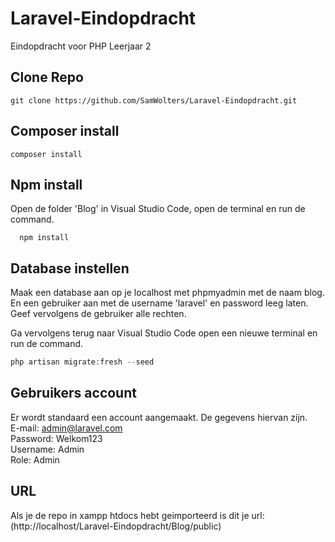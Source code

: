 # Laravel-Eindopdracht
Eindopdracht voor PHP Leerjaar 2

## Clone Repo
```git
git clone https://github.com/SamWolters/Laravel-Eindopdracht.git
```

## Composer install
```composer
composer install
```

## Npm install
Open de folder 'Blog' in Visual Studio Code, open de terminal en run de command.

```npm
  npm install
```
## Database instellen
Maak een database aan op je localhost met phpmyadmin met de naam blog.
En een gebruiker aan met de username 'laravel' en password leeg laten. 
Geef vervolgens de gebruiker alle rechten.

Ga vervolgens terug naar Visual Studio Code open een nieuwe terminal en run de command.
```php
php artisan migrate:fresh --seed
```

## Gebruikers account
Er wordt standaard een account aangemaakt. De gegevens hiervan zijn. </br>
E-mail: admin@laravel.com </br> 
Password: Welkom123 </br>
Username: Admin </br>
Role: Admin </br> 

## URL
Als je de repo in xampp htdocs hebt geimporteerd is dit je url: (http://localhost/Laravel-Eindopdracht/Blog/public)

